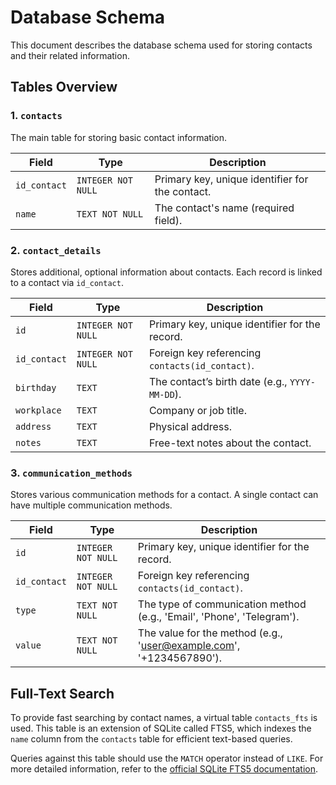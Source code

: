 # Database Schema

This document describes the database schema used for storing contacts and their related information.

## Tables Overview

### 1. `contacts`

The main table for storing basic contact information.

| Field | Type | Description |
|---|---|---|
| `id_contact` | `INTEGER NOT NULL` | Primary key, unique identifier for the contact. |
| `name` | `TEXT NOT NULL` | The contact's name (required field). |

### 2. `contact_details`

Stores additional, optional information about contacts. Each record is linked to a contact via `id_contact`.

| Field | Type | Description |
|---|---|---|
| `id` | `INTEGER NOT NULL` | Primary key, unique identifier for the record. |
| `id_contact` | `INTEGER NOT NULL` | Foreign key referencing `contacts(id_contact)`. |
| `birthday` | `TEXT` | The contact’s birth date (e.g., `YYYY-MM-DD`). |
| `workplace` | `TEXT` | Company or job title. |
| `address` | `TEXT` | Physical address. |
| `notes` | `TEXT` | Free-text notes about the contact. |

### 3. `communication_methods`

Stores various communication methods for a contact. A single contact can have multiple communication methods.

| Field | Type | Description |
|---|---|---|
| `id` | `INTEGER NOT NULL` | Primary key, unique identifier for the record. |
| `id_contact` | `INTEGER NOT NULL` | Foreign key referencing `contacts(id_contact)`. |
| `type` | `TEXT NOT NULL` | The type of communication method (e.g., 'Email', 'Phone', 'Telegram'). |
| `value` | `TEXT NOT NULL` | The value for the method (e.g., 'user@example.com', '+1234567890'). |

## Full-Text Search

To provide fast searching by contact names, a virtual table `contacts_fts` is used. This table is an extension of SQLite called FTS5, which indexes the `name` column from the `contacts` table for efficient text-based queries.

Queries against this table should use the `MATCH` operator instead of `LIKE`. For more detailed information, refer to the [official SQLite FTS5 documentation](https://www.sqlite.org/fts5.html).

